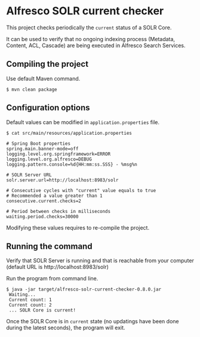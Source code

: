 # Alfresco SOLR current checker

This project checks periodically the `current` status of a SOLR Core.

It can be used to verify that no ongoing indexing process (Metadata, Content, ACL, Cascade) are being executed in Alfresco Search Services.

## Compiling the project

Use default Maven command.

```
$ mvn clean package
```

## Configuration options

Default values can be modified in `application.properties` file.

```
$ cat src/main/resources/application.properties

# Spring Boot properties
spring.main.banner-mode=off
logging.level.org.springframework=ERROR
logging.level.org.alfresco=DEBUG
logging.pattern.console=%d{HH:mm:ss.SSS} - %msg%n

# SOLR Server URL
solr.server.url=http://localhost:8983/solr

# Consecutive cycles with "current" value equals to true
# Recommended a value greater than 1
consecutive.current.checks=2

# Period between checks in milliseconds
waiting.period.checks=30000
```

Modifying these values requires to re-compile the project.

## Running the command

Verify that SOLR Server is running and that is reachable from your computer (default URL is http://localhost:8983/solr)

Run the program from command line.

```
$ java -jar target/alfresco-solr-current-checker-0.8.0.jar
 Waiting...
 Current count: 1
 Current count: 2
 ... SOLR Core is current!
```

Once the SOLR Core is in `current` state (no updatings have been done during the latest seconds), the program will exit.

